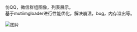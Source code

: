 仿QQ，微信群组图像，列表展示。<br> 基于mutiimgloader进行性能优化，解决崩溃，bug，内存溢出等。
<br>
<br>
![图片](https://github.com/topnethj/biabiabia-group-mutiImage-loader/blob/master/20181206-145736.png)
